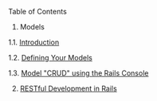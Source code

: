 Table of Contents

1. Models

  1.1. [Introduction](models1.md)
  
  1.2. [Defining Your Models](models2.md)
  
  1.3. [Model "CRUD" using the Rails Console](models2.md)


2. [RESTful Development in Rails](restful1.md)
